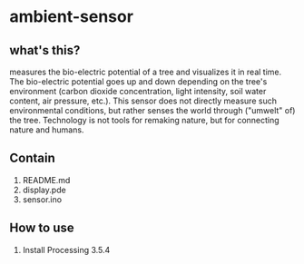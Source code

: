 # ambient-sensor

## what's this?
<ambient sensor ver.1.0.1> measures the bio-electric potential of a tree and visualizes it in real time.
The bio-electric potential goes up and down depending on the tree's environment (carbon dioxide concentration, light intensity, soil water content, air pressure, etc.). This sensor does not directly measure such environmental conditions, but rather senses the world through ("umwelt" of) the tree. Technology is not tools for remaking nature, but for connecting nature and humans.

## Contain
1. README.md
2. display.pde
3. sensor.ino

## How to use
1. Install Processing 3.5.4
